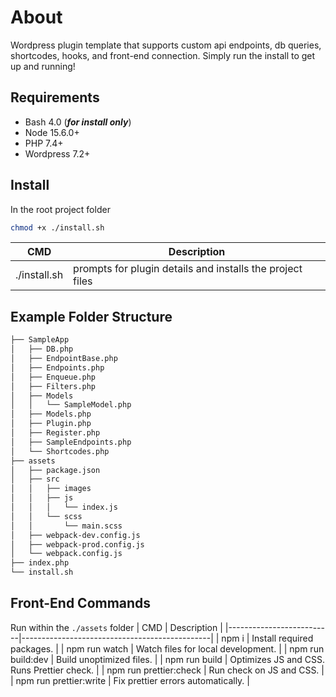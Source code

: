 # About
Wordpress plugin template that supports custom api endpoints, db queries, shortcodes, hooks, and front-end connection. Simply run the install to get up and running!

## Requirements

 - Bash 4.0 (***for install only***)
 - Node 15.6.0+
 - PHP 7.4+
 - Wordpress 7.2+
  
## Install
In the root project folder
```bash
chmod +x ./install.sh
```
| CMD          | Description                                               |
|--------------|-----------------------------------------------------------|
| ./install.sh | prompts for plugin details and installs the project files |

## Example Folder Structure
```bash
├── SampleApp
│   ├── DB.php
│   ├── EndpointBase.php
│   ├── Endpoints.php
│   ├── Enqueue.php
│   ├── Filters.php
│   ├── Models
│   │   └── SampleModel.php
│   ├── Models.php
│   ├── Plugin.php
│   ├── Register.php
│   ├── SampleEndpoints.php
│   └── Shortcodes.php
├── assets
│   ├── package.json
│   ├── src
│   │   ├── images
│   │   ├── js
│   │   │   └── index.js
│   │   └── scss
│   │       └── main.scss
│   ├── webpack-dev.config.js
│   ├── webpack-prod.config.js
│   └── webpack.config.js
├── index.php
└── install.sh
```

## Front-End Commands
Run within the `./assets` folder
| CMD                      | Description                                   |
|--------------------------|-----------------------------------------------|
| npm i                    | Install required packages.                    |
| npm run watch            | Watch files for local development.            |
| npm run build:dev        | Build unoptimized files.                      |
| npm run build            | Optimizes JS and CSS. Runs Prettier check.    |
| npm run prettier:check   | Run check on JS and CSS.                      |
| npm run prettier:write   | Fix prettier errors automatically.            |   


